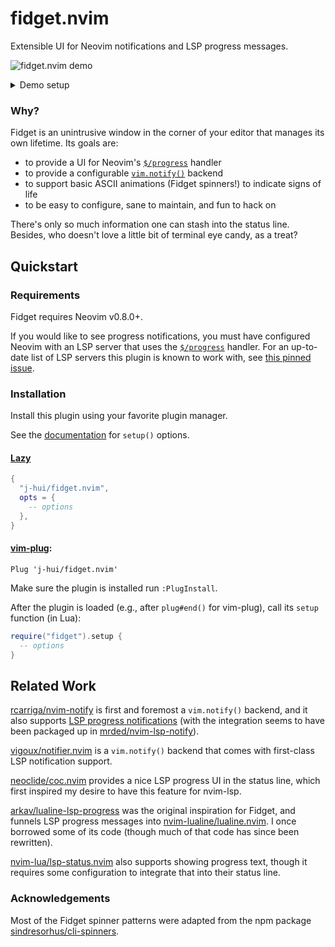 # fidget.nvim

Extensible UI for Neovim notifications and LSP progress messages.

![fidget.nvim demo](https://github.com/j-hui/fidget.nvim/blob/media/gifs/fidget-demo-rust-analyzer.gif?raw=true)

<details>
  <summary>Demo setup</summary>

*Note that this demo may not always reflect the exact behavior of the latest release.*

This screen recording was taken as I opened a Rust file I'm working on,
triggering `rust-analyzer` to send me some LSP progress messages.

As those messages are ongoing, I trigger some notifications with the following:

```lua
local fidget = require("fidget")

vim.keymap.set("n", "A", function()
  fidget.notify("This is from fidget.notify().")
end)

vim.keymap.set("n", "B", function()
  fidget.notify("This is also from fidget.notify().", vim.log.levels.WARN)
end)

vim.keymap.set("n", "C", function()
  fidget.notify("fidget.notify() supports annotations...", nil, { annote = "MY NOTE", key = "foobar" })
end)

vim.keymap.set("n", "D", function()
  fidget.notify(nil, vim.log.levels.ERROR, { annote = "YOUR AD HERE", key = "foobar" })
  fidget.notify("... and overwriting notifications.", vim.log.levels.WARN, { annote = "bottom text" })
end)
```

(I use normal mode keymaps to avoid going into ex mode, which would pause Fidget
rendering and make the demo look glitchy...)

Visible elements:

-   Terminal + font: [Kitty](https://sw.kovidgoyal.net/kitty/) + [Comic Shanns Mono](https://github.com/shannpersand/comic-shanns)
-   Editor: [Neovim v0.9.4](https://github.com/neovim/neovim/tree/v0.9.4)
-   Theme: [folke/twilight.nvim](https://github.com/folke/twilight.nvim)
-   Status line: [nvim-lualine/lualine.nvim](https://github.com/nvim-lualine/lualine.nvim)
-   Color columns: `:set colorcolumn=81,121,+1,+2` (sorry)

</details>

### Why?

Fidget is an unintrusive window in the corner of your editor that manages
its own lifetime. Its goals are:

- to provide a UI for Neovim's [`$/progress`][lsp-progress] handler
- to provide a configurable [`vim.notify()`][vim-notify] backend
- to support basic ASCII animations (Fidget spinners!) to indicate signs of life
- to be easy to configure, sane to maintain, and fun to hack on

There's only so much information one can stash into the status line. Besides,
who doesn't love a little bit of terminal eye candy, as a treat?

[lsp-progress]: https://microsoft.github.io/language-server-protocol/specifications/lsp/3.17/specification/#progress
[vim-notify]: https://neovim.io/doc/user/lua.html#vim.notify()

## Quickstart

### Requirements

Fidget requires Neovim v0.8.0+.

If you would like to see progress notifications, you must have configured Neovim
with an LSP server that uses the [`$/progress`][lsp-progress] handler. For an
up-to-date list of LSP servers this plugin is known to work with, see
[this pinned issue](https://github.com/j-hui/fidget.nvim/issues/17).


### Installation

Install this plugin using your favorite plugin manager.

See the [documentation](doc/fidget.md) for `setup()` options.

#### [Lazy](https://github.com/folke/lazy.nvim)

```lua
{
  "j-hui/fidget.nvim",
  opts = {
    -- options
  },
}
```

#### [vim-plug](https://github.com/junegunn/vim-plug):

```vim
Plug 'j-hui/fidget.nvim'
```

Make sure the plugin is installed run `:PlugInstall`.

After the plugin is loaded (e.g., after `plug#end()` for vim-plug), call its
`setup` function (in Lua):

```lua
require("fidget").setup {
  -- options
}
```

## Related Work

[rcarriga/nvim-notify](https://github.com/rcarriga/nvim-notify) is first and
foremost a `vim.notify()` backend, and it also supports
[LSP progress notifications](https://github.com/rcarriga/nvim-notify/wiki/Usage-Recipes#lsp-status-updates)
(with the integration seems to have been packaged up in
[mrded/nvim-lsp-notify](https://github.com/mrded/nvim-lsp-notify)).

[vigoux/notifier.nvim](https://github.com/vigoux/notifier.nvim) is
a `vim.notify()` backend that comes with first-class LSP notification support.

[neoclide/coc.nvim](https://github.com/neoclide/coc.nvim) provides a nice LSP
progress UI in the status line, which first inspired my desire to have this
feature for nvim-lsp.

[arkav/lualine-lsp-progress](https://github.com/arkav/lualine-lsp-progress) was
the original inspiration for Fidget, and funnels LSP progress messages into
[nvim-lualine/lualine.nvim](https://github.com/nvim-lualine/lualine.nvim).
I once borrowed some of its code (though much of that code has since been
rewritten).

[nvim-lua/lsp-status.nvim](https://github.com/nvim-lua/lsp-status.nvim) also
supports showing progress text, though it requires some configuration to
integrate that into their status line.

### Acknowledgements

Most of the Fidget spinner patterns were adapted from the npm package
[sindresorhus/cli-spinners](https://github.com/sindresorhus/cli-spinners).
